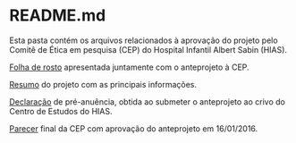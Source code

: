 # README.md

Esta pasta contém os arquivos relacionados à aprovação do projeto pelo Comitê de Ética em pesquisa (CEP) do Hospital Infantil Albert Sabin (HIAS).

[Folha de rosto](scanned_20140328-1306.pdf) apresentada juntamente com o anteprojeto à CEP.

[Resumo](PB_INFORMAÇÕES_BÁSICAS_DO_PROJETO_266529.pdf) do projeto com as principais informações.

[Declaração](scanned_20140328-2023.pdf) de pré-anuência, obtida ao submeter o anteprojeto ao crivo do Centro de Estudos do HIAS.

[Parecer](PB_PARECER_CONSUBSTANCIADO_CEP_1386007.pdf) final da CEP com aprovação do anteprojeto em 16/01/2016.

